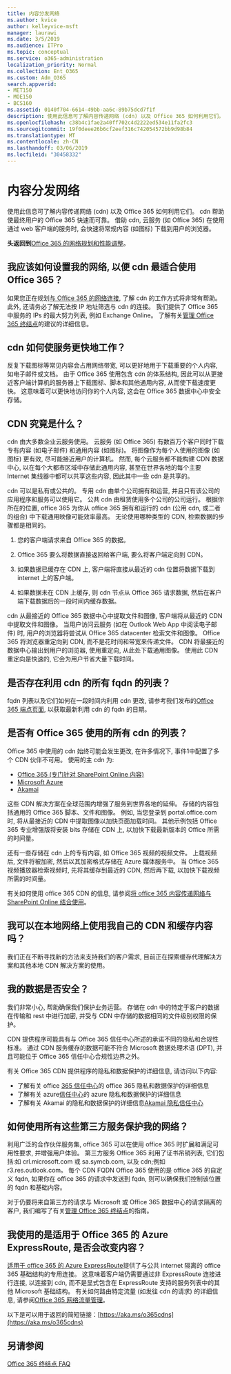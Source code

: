 ```yaml
---
title: 内容分发网络
ms.author: kvice
author: kelleyvice-msft
manager: laurawi
ms.date: 3/5/2019
ms.audience: ITPro
ms.topic: conceptual
ms.service: o365-administration
localization_priority: Normal
ms.collection: Ent_O365
ms.custom: Adm_O365
search.appverid:
- MET150
- MOE150
- BCS160
ms.assetid: 0140f704-6614-49bb-aa6c-89b75dcd7f1f
description: 使用此信息可了解内容传递网络 (cdn) 以及 Office 365 如何利用它们。 cdn 帮助使最终用户的 Office 365 快速而可靠。 借助 cdn, 云服务 (如 Office 365) 在使用通过 web 客户端的服务时, 会快速将常规内容 (如图标) 下载到用户的浏览器。
ms.openlocfilehash: c38b4c1fae2a40ff702c4d2222ed534e11fa2fc3
ms.sourcegitcommit: 19f0deee26b6cf2eef316c742054572bb9d98b84
ms.translationtype: MT
ms.contentlocale: zh-CN
ms.lasthandoff: 03/06/2019
ms.locfileid: "30458332"
---
```

# <a name="content-delivery-networks"></a>内容分发网络

使用此信息可了解内容传递网络 (cdn) 以及 Office 365 如何利用它们。 cdn 帮助使最终用户的 Office 365 快速而可靠。 借助 cdn, 云服务 (如 Office 365) 在使用通过 web 客户端的服务时, 会快速将常规内容 (如图标) 下载到用户的浏览器。
  
 **头返回到**[Office 365 的网络规划和性能调整](https://aka.ms/tune)。
  
## <a name="how-should-i-set-up-my-network-so-that-cdns-work-best-with-office-365"></a>我应该如何设置我的网络, 以便 cdn 最适合使用 Office 365？

如果您正在规划[与 Office 365 的网络连接](network-connectivity.md), 了解 cdn 的工作方式将非常有帮助。 此外, 还请务必了解无法按 IP 地址筛选与 cdn 的连接。 我们提供了 Office 365 中服务的 IPs 的最大努力列表, 例如 Exchange Online。 了解有关[管理 Office 365 终结点](https://support.office.com/article/99cab9d4-ef59-4207-9f2b-3728eb46bf9a)的建议的详细信息。
  
## <a name="how-do-cdns-make-services-work-faster"></a>cdn 如何使服务更快地工作？

反复下载图标等常见内容会占用网络带宽, 可以更好地用于下载重要的个人内容, 如电子邮件或文档。 由于 Office 365 使用包含 cdn 的体系结构, 因此可以从更接近客户端计算机的服务器上下载图标、脚本和其他通用内容, 从而使下载速度更快。 这意味着可以更快地访问你的个人内容, 这会在 Office 365 数据中心中安全存储。
  
## <a name="what-exactly-is-a-cdn"></a>CDN 究竟是什么？

cdn 由大多数企业云服务使用。 云服务 (如 Office 365) 有数百万个客户同时下载专有内容 (如电子邮件) 和通用内容 (如图标)。 将图像作为每个人使用的图像 (如图标) 更有效, 尽可能接近用户的计算机。 然而, 每个云服务都不能构建 CDN 数据中心, 以在每个大都市区域中存储此通用内容, 甚至在世界各地的每个主要 Internet 集线器中都可以共享这些内容, 因此其中一些 cdn 是共享的。
  
cdn 可以是私有或公共的。 专用 cdn 由单个公司拥有和运营, 并且只有该公司的应用程序和服务可以使用它。 公共 cdn 由租赁使用多个公司的公司运行。 根据你所在的位置, office 365 为你从 office 365 拥有和运行的 cdn (公用 cdn, 或二者的组合) 中下载通用映像可能效率最高。 无论使用哪种类型的 CDN, 检索数据的步骤都是相同的。
  
1. 您的客户端请求来自 Office 365 的数据。

2. Office 365 要么将数据直接返回给客户端, 要么将客户端定向到 CDN。

3. 如果数据已缓存在 CDN 上, 客户端将直接从最近的 cdn 位置将数据下载到 internet 上的客户端。

4. 如果数据未在 CDN 上缓存, 则 cdn 节点从 Office 365 请求数据, 然后在客户端下载数据后的一段时间内缓存数据。

cdn 从最接近的 Office 365 数据中心中提取文件和图像, 客户端将从最近的 CDN 中提取文件和图像。 当用户访问云服务 (如在 Outlook Web App 中阅读电子邮件) 时, 用户的浏览器将尝试从 Office 365 datacenter 检索文件和图像。 Office 365 将浏览器重定向到 CDN, 而不是花时间和带宽来传递文件。 CDN 将最接近的数据中心输出到用户的浏览器, 使用重定向, 从此处下载通用图像。 使用此 CDN 重定向是快速的, 它会为用户节省大量下载时间。
  
## <a name="is-there-a-list-of-all-the-fqdns-that-leverage-cdns"></a>是否存在利用 cdn 的所有 fqdn 的列表？

fqdn 列表以及它们如何在一段时间内利用 cdn 更改, 请参考我们发布的[Office 365 端点页面](https://go.microsoft.com/fwlink/p/?LinkID=293744), 以获取最新利用 cdn 的 fqdn 的日期。
  
## <a name="is-there-a-list-of-all-the-cdns-that-office-365-uses"></a>是否有 Office 365 使用的所有 cdn 的列表？

Office 365 中使用的 cdn 始终可能会发生更改, 在许多情况下, 事件1中配置了多个 CDN 伙伴不可用。 使用的主 cdn 为:

+ [Office 365 (专门针对 SharePoint Online 内容)](https://docs.microsoft.com/en-us/office365/enterprise/use-office-365-cdn-with-spo)
+ [Microsoft Azure](https://azure.microsoft.com/documentation/services/cdn/)
+ [Akamai](https://www.akamai.com/us/en/cdn.jsp)

这些 CDN 解决方案在全球范围内增强了服务到世界各地的延伸。 存储的内容包括通用的 Office 365 脚本、文件和图像。 例如, 当您登录到 portal.office.com 时, 将从最接近的 CDN 中提取图像以加快页面加载时间。 其他示例包括 Office 365 专业增强版将安装 bits 存储在 CDN 上, 以加快下载最新版本的 Office 所需的时间量。

还有一些存储在 cdn 上的专有内容, 如 Office 365 视频的视频文件。 上载视频后, 文件将被加密, 然后以其加密格式存储在 Azure 媒体服务中。 当 Office 365 视频播放器检索视频时, 先将其缓存到最近的 CDN, 然后再下载, 以加快下载视频所需的时间量。

有关如何使用 office 365 CDN 的信息, 请参阅[将 office 365 内容传递网络与 SharePoint Online 结合使用](use-office-365-cdn-with-spo.md)。

## <a name="can-i-use-my-own-cdn-and-cache-content-on-my-local-network"></a>我可以在本地网络上使用我自己的 CDN 和缓存内容吗？

我们正在不断寻找新的方法来支持我们的客户需求, 目前正在探索缓存代理解决方案和其他本地 CDN 解决方案的使用。
  
## <a name="is-my-data-safe"></a>我的数据是否安全？

我们非常小心, 帮助确保我们保护业务运营。 存储在 cdn 中的特定于客户的数据在传输和 rest 中进行加密, 并受与 CDN 中存储的数据相同的文件级别权限的保护。

CDN 提供程序可能具有与 Office 365 信任中心所述的承诺不同的隐私和合规性标准。 通过 CDN 服务缓存的数据可能不符合 Microsoft 数据处理术语 (DPT), 并且可能位于 Office 365 信任中心合规性边界之外。

有关 Office 365 CDN 提供程序的隐私和数据保护的详细信息, 请访问以下内容:  

+ 了解有关 office [365 信任中心](https://go.microsoft.com/fwlink/p/?LinkId=397383)的 office 365 隐私和数据保护的详细信息
+ 了解有关 azure[信任中心](https://azure.microsoft.com/en-us/overview/trusted-cloud/)的 azure 隐私和数据保护的详细信息
+ 了解有关 Akamai 的隐私和数据保护的详细信息[Akamai 隐私信任中心](https://www.akamai.com/us/en/about/compliance/data-protection-at-akamai.jsp)

## <a name="how-can-i-secure-my-network-with-all-these-3rd-party-services"></a>如何使用所有这些第三方服务保护我的网络？

利用广泛的合作伙伴服务集, office 365 可以在使用 office 365 时扩展和满足可用性要求, 并增强用户体验。 第三方服务 Office 365 利用了证书吊销列表, 它们包括:如 crl.microsoft.com 或 sa.symcb.com, 以及 cdn;例如 r3.res.outlook.com。 每个 CDN FQDN Office 365 使用的是 office 365 的自定义 fqdn, 如果你在 office 365 的请求中发送到 fqdn, 则可以确保我们控制该位置的 fqdn 和基础内容。
  
对于仍要将来自第三方的请求与 Microsoft 或 Office 365 数据中心的请求隔离的客户, 我们编写了有关[管理 Office 365 终结点](https://support.office.com/article/99cab9d4-ef59-4207-9f2b-3728eb46bf9a)的指南。
  
## <a name="im-using-azure-expressroute-for-office-365-does-that-change-things"></a>我使用的是适用于 Office 365 的 Azure ExpressRoute, 是否会改变内容？

[适用于 office 365 的 Azure ExpressRoute](azure-expressroute.md)提供了与公共 internet 隔离的 office 365 基础结构的专用连接。 这意味着客户端仍需要通过非 ExpressRoute 连接进行连接, 以连接到 cdn, 而不是显式包含在 ExpressRoute 支持的服务列表中的其他 Microsoft 基础结构。 有关如何路由特定流量 (如发往 cdn 的请求) 的详细信息, 请参阅[Office 365 网络流量管理](routing-with-expressroute.md)。
  
以下是可以用于返回的简短链接：[https://aka.ms/o365cdns](https://aka.ms/o365cdns)
  
## <a name="see-also"></a>另请参阅

[Office 365 终结点 FAQ](https://support.office.com/article/d4088321-1c89-4b96-9c99-54c75cae2e6d)
